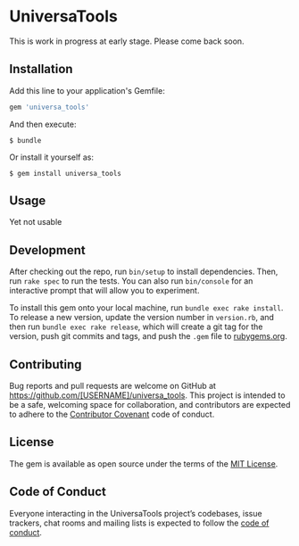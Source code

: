 # UniversaTools

This is work in progress at early stage. Please come back soon.


## Installation

Add this line to your application's Gemfile:

```ruby
gem 'universa_tools'
```

And then execute:

    $ bundle

Or install it yourself as:

    $ gem install universa_tools

## Usage

Yet not usable


## Development

After checking out the repo, run `bin/setup` to install dependencies. Then, run `rake spec` to run the tests. You can also run `bin/console` for an interactive prompt that will allow you to experiment.

To install this gem onto your local machine, run `bundle exec rake install`. To release a new version, update the version number in `version.rb`, and then run `bundle exec rake release`, which will create a git tag for the version, push git commits and tags, and push the `.gem` file to [rubygems.org](https://rubygems.org).

## Contributing

Bug reports and pull requests are welcome on GitHub at https://github.com/[USERNAME]/universa_tools. This project is intended to be a safe, welcoming space for collaboration, and contributors are expected to adhere to the [Contributor Covenant](http://contributor-covenant.org) code of conduct.

## License

The gem is available as open source under the terms of the [MIT License](https://opensource.org/licenses/MIT).

## Code of Conduct

Everyone interacting in the UniversaTools project’s codebases, issue trackers, chat rooms and mailing lists is expected to follow the [code of conduct](https://github.com/[USERNAME]/universa_tools/blob/master/CODE_OF_CONDUCT.md).
